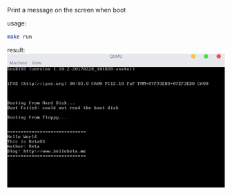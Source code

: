 Print a message on the screen when boot

usage:
```bash
make run
```

result:
![](./00_HelloWorld.png)
